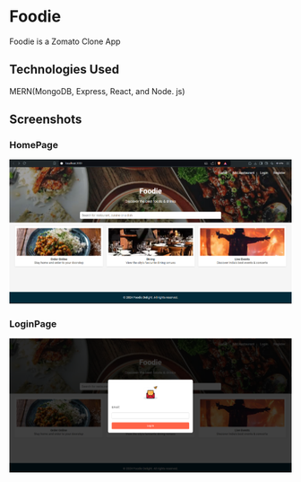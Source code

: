 # Foodie

Foodie is a Zomato Clone App

## Technologies Used
MERN(MongoDB, Express, React, and Node. js)

## Screenshots

### HomePage
![HomePage](Screenshots/HomePage.png)

### LoginPage
![LoginPage](Screenshots/Email.png)
